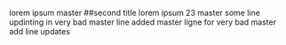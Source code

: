 lorem ipsum master
##second title
lorem ipsum 23 master
some line updinting in very bad master
line added master
ligne for very bad master
add line updates

